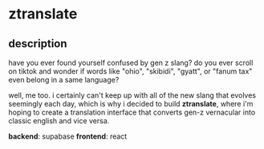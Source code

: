 # ztranslate

## description
have you ever found yourself confused by gen z slang? do you ever scroll on tiktok and wonder if words like "ohio", "skibidi", "gyatt", or "fanum tax" even belong in a same language? 

well, me too. i certainly can't keep up with all of the new slang that evolves seemingly each day, which is why i decided to build **ztranslate**, where i'm hoping to create a translation interface that converts gen-z vernacular into classic english and vice versa.

**backend**: supabase
**frontend**: react
